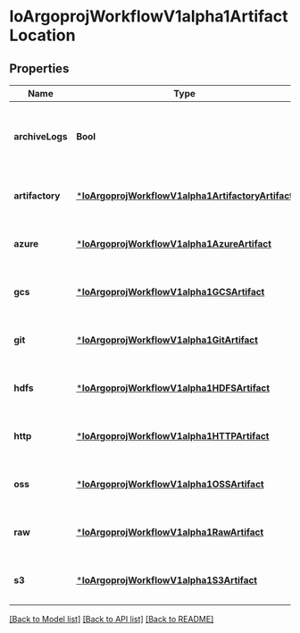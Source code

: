 # IoArgoprojWorkflowV1alpha1ArtifactLocation


## Properties
Name | Type | Description | Notes
------------ | ------------- | ------------- | -------------
**archiveLogs** | **Bool** | ArchiveLogs indicates if the container logs should be archived | [optional] [default to nothing]
**artifactory** | [***IoArgoprojWorkflowV1alpha1ArtifactoryArtifact**](IoArgoprojWorkflowV1alpha1ArtifactoryArtifact.md) |  | [optional] [default to nothing]
**azure** | [***IoArgoprojWorkflowV1alpha1AzureArtifact**](IoArgoprojWorkflowV1alpha1AzureArtifact.md) |  | [optional] [default to nothing]
**gcs** | [***IoArgoprojWorkflowV1alpha1GCSArtifact**](IoArgoprojWorkflowV1alpha1GCSArtifact.md) |  | [optional] [default to nothing]
**git** | [***IoArgoprojWorkflowV1alpha1GitArtifact**](IoArgoprojWorkflowV1alpha1GitArtifact.md) |  | [optional] [default to nothing]
**hdfs** | [***IoArgoprojWorkflowV1alpha1HDFSArtifact**](IoArgoprojWorkflowV1alpha1HDFSArtifact.md) |  | [optional] [default to nothing]
**http** | [***IoArgoprojWorkflowV1alpha1HTTPArtifact**](IoArgoprojWorkflowV1alpha1HTTPArtifact.md) |  | [optional] [default to nothing]
**oss** | [***IoArgoprojWorkflowV1alpha1OSSArtifact**](IoArgoprojWorkflowV1alpha1OSSArtifact.md) |  | [optional] [default to nothing]
**raw** | [***IoArgoprojWorkflowV1alpha1RawArtifact**](IoArgoprojWorkflowV1alpha1RawArtifact.md) |  | [optional] [default to nothing]
**s3** | [***IoArgoprojWorkflowV1alpha1S3Artifact**](IoArgoprojWorkflowV1alpha1S3Artifact.md) |  | [optional] [default to nothing]


[[Back to Model list]](../README.md#models) [[Back to API list]](../README.md#api-endpoints) [[Back to README]](../README.md)


